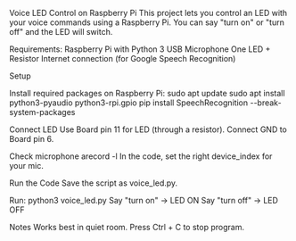 Voice LED Control on Raspberry Pi
This project lets you control an LED with your voice commands using a Raspberry Pi.
You can say "turn on" or "turn off" and the LED will switch.


Requirements:
Raspberry Pi with Python 3
USB Microphone
One LED + Resistor
Internet connection (for Google Speech Recognition)


Setup

Install required packages on Raspberry Pi:
sudo apt update
sudo apt install python3-pyaudio python3-rpi.gpio
pip install SpeechRecognition --break-system-packages


Connect LED
Use Board pin 11 for LED (through a resistor).
Connect GND to Board pin 6.


Check microphone
arecord -l
In the code, set the right device_index for your mic.


Run the Code
Save the script as voice_led.py.

Run:
python3 voice_led.py
Say "turn on" → LED ON
Say "turn off" → LED OFF


Notes
Works best in quiet room.
Press Ctrl + C to stop program.
